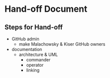 # Hand-off Document

## Steps for Hand-off

- GitHub admin
    - make Malachowsky & Kiser GitHub owners
- documentation
    - architecture & UML
        - commander
        - operator
        - linking